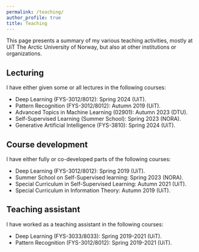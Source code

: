 ```yaml
---
permalink: /teaching/
author_profile: true
title: Teaching
---
```


This page presents a summary of my various teaching activities, mostly at UiT The Arctic University of Norway, but also at other institutions or organizations.

## Lecturing

I have either given some or all lectures in the following courses:

* Deep Learning (FYS-3012/8012): Spring 2024 (UiT).
* Pattern Recognition (FYS-3012/8012): Autumn 2019 (UiT).
* Advanced Topics in Machine Learning (02901): Autumn 2023 (DTU).
* Self-Supervised Learning (Summer School): Spring 2023 (NORA).
* Generative Artificial Intelligence (FYS-3810): Spring 2024 (UiT).

## Course development

I have either fully or co-developed parts of the following courses:

* Deep Learning (FYS-3012/8012): Spring 2019 (UiT).
* Summer School on Self-Supervised learning: Spring 2023 (NORA).
* Special Curriculum in Self-Supervised Learning: Autumn 2021 (UiT).
* Special Curriculum in Information Theory: Autumn 2019 (UiT).

## Teaching assistant

I have worked as a teaching assistant in the following courses:

* Deep Learning (FYS-3033/8033): Spring 2019-2021 (UiT).
* Pattern Recognition (FYS-3012/8012): Spring 2019-2021 (UiT).

